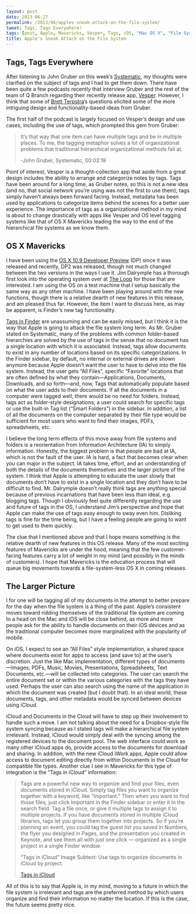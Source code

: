 ```yaml
---
layout: post
date: 2013-06-27
permalink: /2013/06/apples-sneak-attack-on-the-file-system/
tweet: Tags, Tags Everywhere!
tags: [post, Apple, Mavericks, Vesper, Tags, iOS, "Mac OS X", "File System"]
title: Apple's Sneak Attack on the File System
---
```


<h2 id="tagstagseverywhere">Tags, Tags Everywhere</h2>

<p>After listening to John Gruber on this week’s <a href="http://5by5.tv/systematic/50/" title="John Gruber on iOS design, Markdown and ice cube trays - 5by5.tv">Systematic</a>, my thoughts were clarified on the subject of tags and I had to get them down. There have been quite a few podcasts recently that interview Gruber and the rest of the team of Q Branch regarding their recently release app, <a href="http://vesperapp.co/" title="Vesper. Collect your thoughts.">Vesper</a>. However, I think that some of <a href="http://brettterpstra.com/" title="BrettTerpstra.com">Brett Terpstra</a>’s questions elicited some of the more intriguing design and functionality-based ideas from Gruber. </p>

<p>The first half of the podcast is largely focused on Vesper’s design and use cases, including the use of tags, which prompted this gem from Gruber:</p>

<blockquote>
<p>It’s that way that one item can have multiple tags and be in multiple places. To me, the tagging metaphor solves a lot of organizational problems that traditional hierarchical organizational methods fail at.</p>

<p>-John Gruber, Systematic, 00:02:18</p>
</blockquote>

<p>Point of interest, Vesper is a thought-collection app that aside from a great design includes the ability to arrange and categorize notes by tags. Tags have been around for a long time, as Gruber notes, so this is not a new idea (and no, that social network you’re using was not the first to use them); tags simply haven’t always been forward facing. Instead, metadata has been used by applications to categorize items behind the scenes for a better user experience. The importance of tags as a organizational method in my mind is about to change drastically with apps like Vesper and OS level tagging systems like that of OS X Mavericks leading the way to the end of the hierarchical file systems as we know them.</p>

<h2 id="osxmavericks">OS X Mavericks</h2>

<p>I have been using the <a href="http://www.apple.com/osx/preview/" title="OS X Mavericks - Apple.com">OS X 10.9 Developer Preview</a> (DP) since it was released and recently, DP2 was released, though not much changed between the two versions in the ways I use it. Jim Dalrymple has a thorough first look into the operating system over at <a href="http://www.loopinsight.com/2013/06/25/first-look-os-x-mavericks/" title="First Look: OS X Mavericks - The Loop">The Loop</a> for those that are interested. I am using the OS on a test machine that I setup basically the same way as any other machine. I have been playing around with the new functions, though there is a relative dearth of new features in this release, and am pleased thus far. However, the item I want to discuss here, as may be apparent, is Finder’s new tag functionality.</p>

<p><a href="http://www.apple.com/osx/preview/#tags" title="Tags - Apple.com">Tags in Finder</a> are unassuming and can be easily missed, but I think it is the way that Apple is going to attack the file system long term. As Mr. Gruber stated on Systematic, many of the problems with common folder-based hierarchies are solved by the use of tags in the sense that no document has a single location with which it is associated. Instead, tags allow documents to exist in any number of locations based on its specific categorizations. In the Finder sidebar, by default, no internal or external drives are shown anymore because Apple doesn’t want the user to have to delve into the file system. Instead, the user gets “All Files”, specific “Favorite” locations that are often defined by what they contain—Applications, Documents, Downloads, and so forth—and, now, Tags that automatically populate based on what the user adds to their documents. If all the documents in a computer were tagged well, there would be no need for folders. Instead, tags act as folder-style designations; a user could search for specific tags or use the built-in Tag list (“Smart Folders”) in the sidebar. In addition, a list of all the documents on the computer separated by their file type would be sufficient for most users who want to find their images, PDFs, spreadsheets, etc.</p>

<p>I believe the long term effects of this move away from file systems and folders is a reorientation from Information Architecture (IA) to simply information. Honestly, the biggest problem is that people are bad at IA, which is not the fault of the user. IA is hard, a fact that becomes clear when you can major in the subject. IA takes time, effort, and an understanding of both the details of the documents themselves and the larger picture of the system. I think that Apple is attempting to educate the user slowly that documents don’t have to exist in a single location and they don’t have to be difficult to find. Mr. Dalrymple doesn’t really think tags are anything special because of previous incarnations that have been less than ideal, e.g. blogging tags. Though I obviously feel quite differently regarding the use and future of tags in the OS, I understand Jim’s perspective and hope that Apple can make the use of tags easy enough to sway even him. Disliking tags is fine for the time being, but I have a feeling people are going to want to get used to them quickly.</p>

<p>The clue that I mentioned above and that I hope means something is the relative dearth of new features in this OS release. Many of the most exciting features of Mavericks are under the hood, meaning that the few customer-facing features carry a lot of weight in my mind (and possibly in the minds of customers). I hope that Mavericks is the education process that will queue big movements towards a file-system-less OS X in coming releases.</p>

<h2 id="thelargerpicture">The Larger Picture</h2>

<p>I for one will be tagging all of my documents in the attempt to better prepare for the day when the file system is a thing of the past. Apple’s consistent moves toward ridding themselves of the traditional file system are coming to a head on the Mac and iOS will be close behind, as more and more people ask for the ability to handle documents on their iOS devices and as the traditional computer becomes more marginalized with the popularity of mobile. </p>

<p>On iOS, I expect to see an “All Files” style implementation, a shared space where documents exist for apps to access (and save to) at the user’s discretion. Just the like Mac implementation, different types of documents—Images, PDFs, Music, Movies, Presentations, Spreadsheets, Text Documents, etc.—will be collected into categories. The user can search the entire document set or within the various categories with the tags they have used. Perhaps the user can also search using the name of the application in which the document was created (but I doubt that). In an ideal world, these documents, tags, and other metadata would be synced between devices using iCloud.</p>

<p>iCloud and Documents in the Cloud will have to step up their involvement to handle such a move. I am not talking about the need for a Dropbox-style file system syncing because as I stated tags will make a hierarchical file system irrelevant. Instead, iCloud would simply deal with the syncing among the registered devices to the document pool. The web interface could work as many other iCloud apps do, provide access to the documents for download and sharing. In addition, with the new iCloud iWork apps, Apple could allow access to document editing directly from within Documents in the Cloud for compatible file types. Another clue I see in Mavericks for this type of integration is the “Tags in iCloud” information:</p>

<blockquote>
<p>Tags are a powerful new way to organize and find your files, even documents stored in iCloud. Simply tag files you want to organize together with a keyword, like “Important.” Then when you want to find those files, just click Important in the Finder sidebar or enter it in the search field. Tag a file once, or give it multiple tags to assign it to multiple projects. If you have documents stored in multiple iCloud libraries, tags let you group them together into projects. So if you’re planning an event, you could tag the guest list you saved in Numbers, the flyer you designed in Pages, and the presentation you created in Keynote, and see them all with just one click — organized as a single project in a single Finder window. </p>

<p>“Tags in iCloud” Image Subtext: Use tags to organize documents in iCloud by project.</p>

<p><a href="http://www.apple.com/osx/preview/#tags" title="Tags in iCloud - Apple.com">Tags in iCloud</a></p>
</blockquote>

<p>All of this is to say that Apple is, in my mind, moving to a future in which the file system is irrelevant and tags are the preferred method by which users organize and find their information no matter the location. If this is the case, the future seems pretty nice.</p>